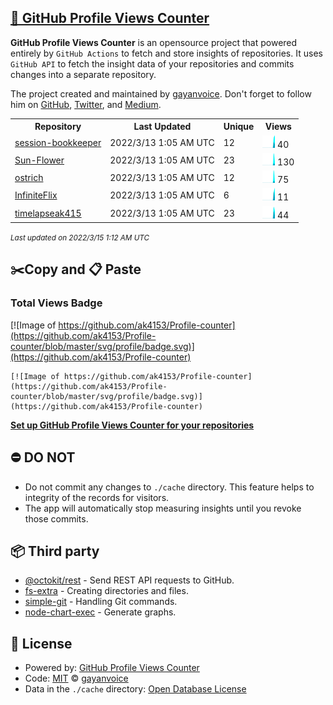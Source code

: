 ## [🚀 GitHub Profile Views Counter](https://github.com/gayanvoice/github-profile-views-counter)
**GitHub Profile Views Counter** is an opensource project that powered entirely by  `GitHub Actions` to fetch and store insights of repositories.
It uses `GitHub API` to fetch the insight data of your repositories and commits changes into a separate repository.

The project created and maintained by [gayanvoice](https://github.com/gayanvoice). Don't forget to follow him on [GitHub](https://github.com/gayanvoice), [Twitter](https://twitter.com/gayanvoice), and [Medium](https://gayanvoice.medium.com/).

<table>
	<tr>
		<th>
			Repository
		</th>
		<th>
			Last Updated
		</th>
		<th>
			Unique
		</th>
		<th>
			Views
		</th>
	</tr>
	<tr>
		<td>
			<a href="https://github.com/ak4153/Profile-counter/tree/master/readme/425244616/year.md">
				session-bookkeeper
			</a>
		</td>
		<td>
			2022/3/13 1:05 AM UTC
		</td>
		<td>
			12
		</td>
		<td>
			<img alt="Response time graph" src="https://github.com/ak4153/Profile-counter/raw/master/graph/425244616/small/year.png" height="20"> 40
		</td>
	</tr>
	<tr>
		<td>
			<a href="https://github.com/ak4153/Profile-counter/tree/master/readme/458567713/year.md">
				Sun-Flower
			</a>
		</td>
		<td>
			2022/3/13 1:05 AM UTC
		</td>
		<td>
			23
		</td>
		<td>
			<img alt="Response time graph" src="https://github.com/ak4153/Profile-counter/raw/master/graph/458567713/small/year.png" height="20"> 130
		</td>
	</tr>
	<tr>
		<td>
			<a href="https://github.com/ak4153/Profile-counter/tree/master/readme/453386669/year.md">
				ostrich
			</a>
		</td>
		<td>
			2022/3/13 1:05 AM UTC
		</td>
		<td>
			12
		</td>
		<td>
			<img alt="Response time graph" src="https://github.com/ak4153/Profile-counter/raw/master/graph/453386669/small/year.png" height="20"> 75
		</td>
	</tr>
	<tr>
		<td>
			<a href="https://github.com/ak4153/Profile-counter/tree/master/readme/443542389/year.md">
				InfiniteFlix
			</a>
		</td>
		<td>
			2022/3/13 1:05 AM UTC
		</td>
		<td>
			6
		</td>
		<td>
			<img alt="Response time graph" src="https://github.com/ak4153/Profile-counter/raw/master/graph/443542389/small/year.png" height="20"> 11
		</td>
	</tr>
	<tr>
		<td>
			<a href="https://github.com/ak4153/Profile-counter/tree/master/readme/332476137/year.md">
				timelapseak415
			</a>
		</td>
		<td>
			2022/3/13 1:05 AM UTC
		</td>
		<td>
			23
		</td>
		<td>
			<img alt="Response time graph" src="https://github.com/ak4153/Profile-counter/raw/master/graph/332476137/small/year.png" height="20"> 44
		</td>
	</tr>
</table>

<small><i>Last updated on 2022/3/15 1:12 AM UTC</i></small>

## ✂️Copy and 📋 Paste
### Total Views Badge
[![Image of https://github.com/ak4153/Profile-counter](https://github.com/ak4153/Profile-counter/blob/master/svg/profile/badge.svg)](https://github.com/ak4153/Profile-counter)

```readme
[![Image of https://github.com/ak4153/Profile-counter](https://github.com/ak4153/Profile-counter/blob/master/svg/profile/badge.svg)](https://github.com/ak4153/Profile-counter)
```
[**Set up GitHub Profile Views Counter for your repositories**](https://github.com/gayanvoice/github-profile-views-counter)
## ⛔ DO NOT
- Do not commit any changes to `./cache` directory. This feature helps to integrity of the records for visitors.
- The app will automatically stop measuring insights until you revoke those commits.
## 📦 Third party

- [@octokit/rest](https://www.npmjs.com/package/@octokit/rest) - Send REST API requests to GitHub.
- [fs-extra](https://www.npmjs.com/package/fs-extra) - Creating directories and files.
- [simple-git](https://www.npmjs.com/package/simple-git) - Handling Git commands.
- [node-chart-exec](https://www.npmjs.com/package/node-chart-exec) - Generate graphs.
## 📄 License
- Powered by: [GitHub Profile Views Counter](https://github.com/gayanvoice/github-profile-views-counter)
- Code: [MIT](./LICENSE) © [gayanvoice](https://github.com/gayanvoice)
- Data in the `./cache` directory: [Open Database License](https://opendatacommons.org/licenses/odbl/1-0/)
